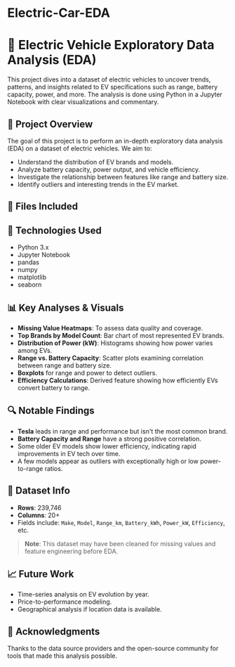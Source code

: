 # Electric-Car-EDA
# 🔋 Electric Vehicle Exploratory Data Analysis (EDA)

This project dives into a dataset of electric vehicles to uncover trends, patterns, and insights related to EV specifications such as range, battery capacity, power, and more. The analysis is done using Python in a Jupyter Notebook with clear visualizations and commentary.

## 📌 Project Overview

The goal of this project is to perform an in-depth exploratory data analysis (EDA) on a dataset of electric vehicles. We aim to:

- Understand the distribution of EV brands and models.
- Analyze battery capacity, power output, and vehicle efficiency.
- Investigate the relationship between features like range and battery size.
- Identify outliers and interesting trends in the EV market.

## 📁 Files Included


## 🧪 Technologies Used

- Python 3.x
- Jupyter Notebook
- pandas
- numpy
- matplotlib
- seaborn

## 📊 Key Analyses & Visuals

- **Missing Value Heatmaps**: To assess data quality and coverage.
- **Top Brands by Model Count**: Bar chart of most represented EV brands.
- **Distribution of Power (kW)**: Histograms showing how power varies among EVs.
- **Range vs. Battery Capacity**: Scatter plots examining correlation between range and battery size.
- **Boxplots** for range and power to detect outliers.
- **Efficiency Calculations**: Derived feature showing how efficiently EVs convert battery to range.

## 🔍 Notable Findings

- **Tesla** leads in range and performance but isn't the most common brand.
- **Battery Capacity and Range** have a strong positive correlation.
- Some older EV models show lower efficiency, indicating rapid improvements in EV tech over time.
- A few models appear as outliers with exceptionally high or low power-to-range ratios.

## 📂 Dataset Info

- **Rows**: 239,746
- **Columns**: 20+
- Fields include: `Make`, `Model`, `Range_km`, `Battery_kWh`, `Power_kW`, `Efficiency`, etc.

> **Note**: This dataset may have been cleaned for missing values and feature engineering before EDA.

## 📈 Future Work

- Time-series analysis on EV evolution by year.
- Price-to-performance modeling.
- Geographical analysis if location data is available.

## 🤝 Acknowledgments

Thanks to the data source providers and the open-source community for tools that made this analysis possible.


